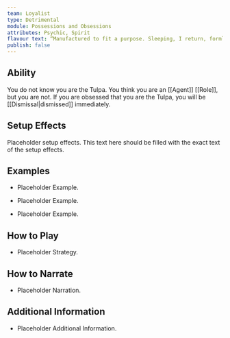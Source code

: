 ```yaml
---
team: Loyalist
type: Detrimental
module: Possessions and Obsessions
attributes: Psychic, Spirit
flavour text: “Manufactured to fit a purpose. Sleeping, I return, formless again.”
publish: false
---
```

## Ability
You do not know you are the Tulpa. You think you are an [[Agent]] [[Role]], but you are not. If you are obsessed that you are the Tulpa, you will be [[Dismissal|dismissed]] immediately.

## Setup Effects
Placeholder setup effects. This text here should be filled with the exact text of the setup effects.

## Examples
- Placeholder Example.

- Placeholder Example.

- Placeholder Example.

## How to Play
- Placeholder Strategy.

## How to Narrate
- Placeholder Narration.

## Additional Information
- Placeholder Additional Information.